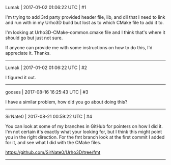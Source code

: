 Lumak | 2017-01-02 01:06:22 UTC | #1

I'm trying to add 3rd party provided header file, lib, and dll that I need to link and run with in my Urho3D build but lost as to which CMake file to add it to.

I'm looking at Urho3D-CMake-common.cmake file and I think that's where it should go but just not sure. 

If anyone can provide me with some instructions on how to do this, I'd appreciate it.  Thanks.

-------------------------

Lumak | 2017-01-02 01:06:22 UTC | #2

I figured it out.

-------------------------

gooses | 2017-08-16 16:25:43 UTC | #3

I have a similar problem, how did you go about doing this?

-------------------------

SirNate0 | 2017-08-21 00:59:22 UTC | #4

You can look at some of my branches in GitHub for pointers on how I did it. I'm not certain it's exactly what your looking for, but I think this might point you in the right direction. For the fmt branch look at the first commit I added for it, and see what I did with the CMake files.

https://github.com/SirNate0/Urho3D/tree/fmt

-------------------------

